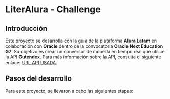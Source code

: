 # LiterAlura - Challenge
## Introducción

Este proyecto se desarrolla con la guía de la plataforma **Alura Latam** en colaboración con **Oracle** dentro de la convocatoria **Oracle Next Education G7**. 
Su objetivo es crear un conversor de moneda en tiempo real que utilice la API **Gutendex**. 
Para más información sobre la API, consulta el siguiente enlace: [URL API USADA](https://gutendex.com/books/?search=%20).

## Pasos del desarrollo

Para este proyecto, se llevaron a cabo las siguientes etapas:
